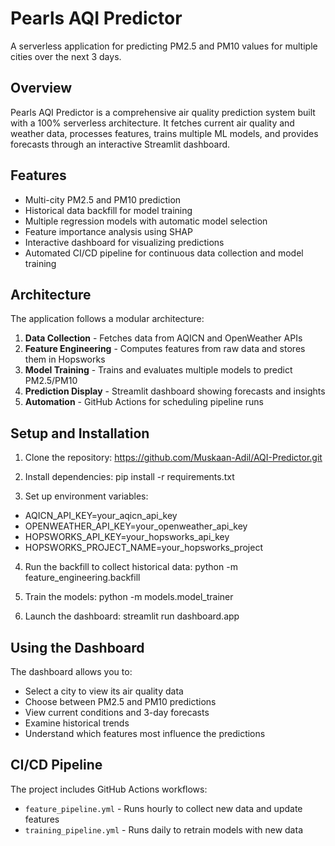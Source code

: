 # Pearls AQI Predictor
A serverless application for predicting PM2.5 and PM10 values for multiple cities over the next 3 days.

## Overview
Pearls AQI Predictor is a comprehensive air quality prediction system built with a 100% serverless architecture. It fetches current air quality and weather data, processes features, trains multiple ML models, and provides forecasts through an interactive Streamlit dashboard.

## Features
- Multi-city PM2.5 and PM10 prediction
- Historical data backfill for model training
- Multiple regression models with automatic model selection
- Feature importance analysis using SHAP
- Interactive dashboard for visualizing predictions
- Automated CI/CD pipeline for continuous data collection and model training

## Architecture
The application follows a modular architecture:
1. **Data Collection** - Fetches data from AQICN and OpenWeather APIs
2. **Feature Engineering** - Computes features from raw data and stores them in Hopsworks
3. **Model Training** - Trains and evaluates multiple models to predict PM2.5/PM10
4. **Prediction Display** - Streamlit dashboard showing forecasts and insights
5. **Automation** - GitHub Actions for scheduling pipeline runs

## Setup and Installation
1. Clone the repository: https://github.com/Muskaan-Adil/AQI-Predictor.git

2. Install dependencies: pip install -r requirements.txt

3. Set up environment variables:
  - AQICN_API_KEY=your_aqicn_api_key
  - OPENWEATHER_API_KEY=your_openweather_api_key
  - HOPSWORKS_API_KEY=your_hopsworks_api_key
  - HOPSWORKS_PROJECT_NAME=your_hopsworks_project

4. Run the backfill to collect historical data: python -m feature_engineering.backfill

5. Train the models: python -m models.model_trainer

6. Launch the dashboard: streamlit run dashboard.app

## Using the Dashboard
The dashboard allows you to:
- Select a city to view its air quality data
- Choose between PM2.5 and PM10 predictions
- View current conditions and 3-day forecasts
- Examine historical trends
- Understand which features most influence the predictions

## CI/CD Pipeline
The project includes GitHub Actions workflows:
- `feature_pipeline.yml` - Runs hourly to collect new data and update features
- `training_pipeline.yml` - Runs daily to retrain models with new data

